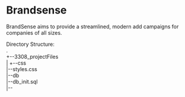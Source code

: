 # Brandsense

BrandSense aims to provide a streamlined, modern add campaigns for companies of all sizes.

Directory Structure:   
.  
+--3308_projectFiles  
|   +--css  
    |--styles.css  
  |--db  
    |--db_init.sql  
  |--
  

  

